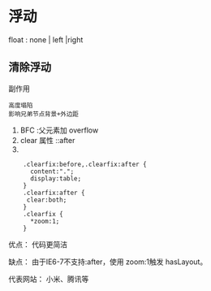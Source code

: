 # 浮动

float : none | left |right

## 清除浮动

副作用
```
高度塌陷
影响兄弟节点背景+外边距
```

1. BFC :父元素加 overflow
2. clear 属性 ::after
3. 

```
    .clearfix:before,.clearfix:after { 
      content:".";
      display:table;
    }
    .clearfix:after {
     clear:both;
    }
    .clearfix {
      *zoom:1;
    }

```

优点： 代码更简洁  

缺点： 由于IE6-7不支持:after，使用 zoom:1触发 hasLayout。  

代表网站： 小米、腾讯等  



